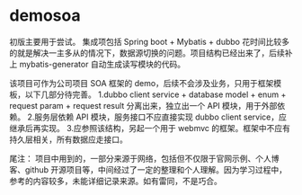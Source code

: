 # demosoa

初版主要用于尝试。
集成项包括 Spring boot + Mybatis + dubbo 
花时间比较多的就是解决一主多从的情况下，数据源切换的问题。项目结构已经出来了，后续补上 mybatis-generator 自动生成读写模块的代码。

该项目可作为公司项目 SOA 框架的 demo，后续不会涉及业务，只用于框架模板，以下几部分待完善。
1.dubbo client service + database model + enum + request param + request result 分离出来，独立出一个 API 模块，用于外部依赖。
2.服务层依赖 API 模块，服务接口不应直接实现 dubbo client service，应继承后再实现。
3.应参照该结构，另起一个用于 webmvc 的框架。框架中不应有持久层相关，所有数据应走接口。

尾注：
项目中用到的，一部分来源于网络，包括但不仅限于官网示例、个人博客、github 开源项目等，中间经过了一定的整理和个人理解。因为学习过程中，参考的内容较多，未能详细记录来源。如有雷同，不是巧合。
